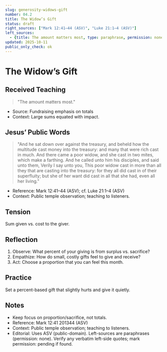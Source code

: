 ```yaml
---
slug: generosity-widows-gift
number: 04.2
title: The Widow’s Gift
status: draft
right_sources: ["Mark 12:41–44 (ASV)", "Luke 21:1–4 (ASV)"]
left_sources:
  - {title: The amount matters most, type: paraphrase, permission: none}
updated: 2025-10-11
public_only_check: ok
---
```


# The Widow’s Gift

## Received Teaching
> "The amount matters most."
- Source: Fundraising emphasis on totals
- Context: Large sums equated with impact.

## Jesus’ Public Words
> "And he sat down over against the treasury, and beheld how the multitude cast money into the treasury: and many that were rich cast in much. And there came a poor widow, and she cast in two mites, which make a farthing. And he called unto him his disciples, and said unto them, Verily I say unto you, This poor widow cast in more than all they that are casting into the treasury: for they all did cast in of their superfluity; but she of her want did cast in all that she had, even all her living."
- Reference: Mark 12:41–44 (ASV); cf. Luke 21:1–4 (ASV)
- Context: Public temple observation; teaching to listeners.

## Tension
Sum given vs. cost to the giver.

## Reflection
1. Observe: What percent of your giving is from surplus vs. sacrifice?
2. Empathize: How do small, costly gifts feel to give and receive?
3. Act: Choose a proportion that you can feel this month.

## Practice
Set a percent-based gift that slightly hurts and give it quietly.

## Notes
- Keep focus on proportion/sacrifice, not totals.
- Reference: Mark 12:41
201344 (ASV)
- Context: Public temple observation; teaching to listeners.
- Editorial: Uses ASV (public-domain). Left-sources are paraphrases (permission: none). Verify any verbatim left-side quotes; mark permission: pending if found.